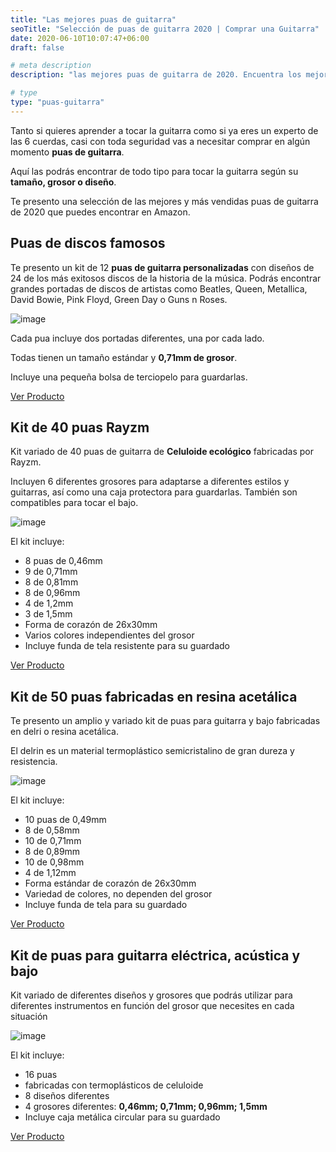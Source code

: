 ```yaml
---
title: "Las mejores puas de guitarra"
seoTitle: "Selección de puas de guitarra 2020 | Comprar una Guitarra"
date: 2020-06-10T10:07:47+06:00 
draft: false

# meta description
description: "las mejores puas de guitarra de 2020. Encuentra los mejores y más originales diseños. Puas de metallica, pink floyd, queen o beatles."

# type
type: "puas-guitarra"
---
```


Tanto si quieres aprender a tocar la guitarra como si ya eres un experto de las 6 cuerdas, casi con toda seguridad vas a necesitar comprar en algún momento **puas de guitarra**.

Aquí las podrás encontrar de todo tipo para tocar la guitarra según su **tamaño, grosor o diseño**.

Te presento una selección de las mejores y más vendidas puas de guitarra de 2020 que puedes encontrar en Amazon.

## Puas de discos famosos

Te presento un kit de 12 **puas de guitarra personalizadas** con diseños de 24 de los más exitosos discos de la historia de la música. Podrás encontrar grandes portadas de discos de artistas como Beatles, Queen, Metallica, David Bowie, Pink Floyd, Green Day o Guns n Roses.

![image](../../images/puas/puas-guitarra-portadas-discos.png)

Cada pua incluye dos portadas diferentes, una por cada lado.

Todas tienen un tamaño estándar y **0,71mm de grosor**.

Incluye una pequeña bolsa de terciopelo para guardarlas.

<div>
	<a href="https://amzn.to/3eFBBdV" class="btn" rel="nofollow" target="_blank">Ver Producto</a>
</div>

## Kit de 40 puas Rayzm

Kit variado de 40 puas de guitarra de **Celuloide ecológico** fabricadas por Rayzm.

Incluyen 6 diferentes grosores para adaptarse a diferentes estilos y guitarras, así como una caja protectora para guardarlas. También son compatibles para tocar el bajo.

![image](../../images/puas/puas-rayzm.jpg)

El kit incluye:

* 8 puas de 0,46mm
* 9 de 0,71mm
* 8 de 0,81mm
* 8 de 0,96mm
* 4 de 1,2mm
* 3 de 1,5mm
* Forma de corazón de 26x30mm
* Varios colores independientes del grosor
* Incluye funda de tela resistente para su guardado

<div>
	<a href="https://amzn.to/37llUWG" class="btn" rel="nofollow" target="_blank">Ver Producto</a>
</div>

## Kit de 50 puas fabricadas en resina acetálica

Te presento un amplio y variado kit de puas para guitarra y bajo fabricadas en delri o resina acetálica.

El delrin es un material termoplástico semicristalino de gran dureza y resistencia.

![image](../../images/puas/kit-50-puas-delrin.png)

El kit incluye:

* 10 puas de 0,49mm
* 8 de 0,58mm
* 10 de 0,71mm
* 8 de 0,89mm
* 10 de 0,98mm
* 4 de 1,12mm
* Forma estándar de corazón de 26x30mm
* Variedad de colores, no dependen del grosor
* Incluye funda de tela para su guardado

<div>
	<a href="https://amzn.to/2XSU7bY" class="btn" rel="nofollow" target="_blank">Ver Producto</a>
</div>

## Kit de puas para guitarra eléctrica, acústica y bajo

Kit variado de diferentes diseños y grosores que podrás utilizar para diferentes instrumentos en función del grosor que necesites en cada situación

![image](../../images/puas/kit-puas-cuatro-grosores.png)

El kit incluye:

* 16 puas
* fabricadas con termoplásticos de celuloide
* 8 diseños diferentes
* 4 grosores diferentes: **0,46mm; 0,71mm; 0,96mm; 1,5mm**
* Incluye caja metálica circular para su guardado

<div>
	<a href="https://amzn.to/2XrZPTi" class="btn" rel="nofollow" target="_blank">Ver Producto</a>
</div>